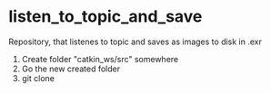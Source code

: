# listen_to_topic_and_save
Repository, that listenes to topic and saves as images to disk in .exr

1. Create folder "catkin_ws/src" somewhere
2. Go the new created folder
3. git clone 
